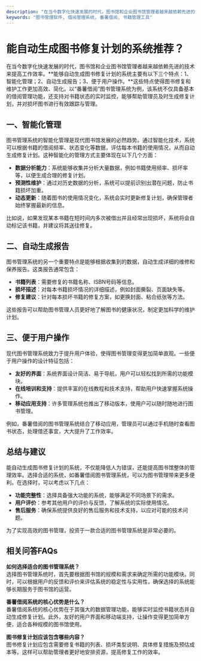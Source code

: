 ```yaml
---
description: "在当今数字化快速发展的时代，图书馆和企业图书馆管理者越来越依赖先进的技术来提高工作效率。**能够自动生成图书修复计划的系统主要有以下三个特点：1、智能化管理；2、自动生成报告；3、便于用户操作。**这些特点使得图书修复和维护工作更加高效、简化。以“番薯借阅”图书管理系统为例，该系统不仅具备基本的借阅管理功能，还支持对书籍状态的实时监控，能够帮助管理员及时生成修复计划，并对损坏图书进行有效跟踪与管理。"
keywords: "图书管理软件, 借阅管理系统, 番薯借阅, 书籍管理工具"
---
```

# 能自动生成图书修复计划的系统推荐？

在当今数字化快速发展的时代，图书馆和企业图书馆管理者越来越依赖先进的技术来提高工作效率。**能够自动生成图书修复计划的系统主要有以下三个特点：1、智能化管理；2、自动生成报告；3、便于用户操作。**这些特点使得图书修复和维护工作更加高效、简化。以“番薯借阅”图书管理系统为例，该系统不仅具备基本的借阅管理功能，还支持对书籍状态的实时监控，能够帮助管理员及时生成修复计划，并对损坏图书进行有效跟踪与管理。

## **一、智能化管理**

图书管理系统的智能化管理是现代图书馆发展的必然趋势。通过智能化技术，系统可以根据书籍的借阅频率、状态变化等数据，评估每本书籍的使用情况，从而自动生成修复计划。这种智能化的管理方式主要体现在以下几个方面：

- **数据分析能力**：系统能够收集并分析大量数据，例如书籍使用频率、损坏率等，以便生成合理的修复计划。
- **预测性维护**：通过对历史数据的分析，系统可以提前识别出潜在问题，防止书籍损坏加重。
- **动态更新**：随着图书的使用情况变化，系统会实时更新修复计划，确保管理者始终掌握最新的信息。

比如说，如果发现某本书籍在短时间内多次被借出并且经常出现损坏，系统将会自动标记该书籍，并建议将其送往修复。

## **二、自动生成报告**

图书管理系统的另一个重要特点是能够根据收集到的数据，自动生成详细的维修和保养报告。这类报告通常包含：

- **书籍列表**：需要修复的书籍名称、ISBN号码等信息。
- **损坏描述**：对每本书籍损坏情况的详细描述，例如封面撕裂、页面缺失等。
- **修复建议**：针对每本损坏书籍的修复方案，如更换封面、粘合纸张等方法。

这些报告可以帮助图书管理人员更好地了解图书的健康状况，制定更加科学的维护计划。

## **三、便于用户操作**

现代图书管理系统致力于提升用户体验，使得图书管理变得更加简单直观。一些便于用户操作的设计特征包括：

- **友好的界面**：系统界面设计简洁、易于导航，用户可以轻松找到所需的功能模块。
- **在线培训和支持**：提供丰富的在线教程和技术支持，帮助用户快速掌握系统操作。
- **移动应用支持**：许多管理系统也推出了移动版本，使用户可以随时随地进行图书管理。

例如，番薯借阅的图书管理系统结合了移动应用，管理员可以通过手机随时查看图书状态，处理借还事宜，大大提升了工作效率。

## **总结与建议**

能自动生成图书修复计划的系统，不仅能降低人为错误，还能提高图书馆整体的管理效率。选择合适的系统，如番薯借阅图书管理系统，可以为图书管理带来更多便利。在选择时，可以考虑以下几点：

- **功能完整性**：选择具备强大功能的系统，能够满足不同场景下的需求。
- **用户评价**：参考其他用户的评价与反馈，了解系统的实际使用情况。
- **售后服务**：确保系统提供良好的售后服务和技术支持，以应对可能的技术问题。

为了实现高效的图书管理，投资于一款合适的图书管理系统是非常必要的。

## **相关问答FAQs**

**如何选择适合的图书管理系统？**  
选择图书管理系统时，首先要根据图书馆的规模和需求来确定所需的功能模块。同时，可以根据用户的反馈和评价来评估系统的稳定性与实用性，确保选择的系统能够长期服务于图书馆的运营。

**番薯借阅系统的核心优势是什么？**  
番薯借阅系统的核心优势在于其强大的数据管理功能，能够实时监控书籍状态并自动生成修复计划。此外，友好的用户界面和移动端支持，让操作变得更加简单方便，适合各种规模的图书馆使用。

**图书修复计划应该包含哪些内容？**  
图书修复计划应包含需要修复书籍的列表、损坏类型说明、具体修复措施及预估成本等。这样可以帮助管理者更好地安排资源，提高修复工作的效率。
